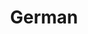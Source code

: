---
title: German
crosslinks:
- de
- translator
- germany
- autotldr
- DACH
- LanguageBuds
- germusic
- de_writingprompts
- languagelearning
- de_podcasts
- GermanPractice
- Android
- aeiou
- askStampCollectors
- sexygirlsinjeans
- Sprache
- SwearLikeA
- Kurrent
- KG6fux
- xkcd
---